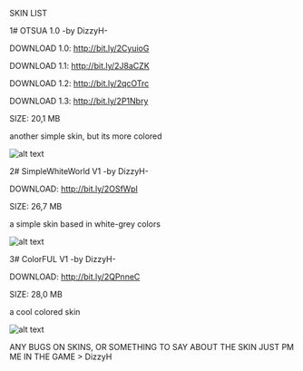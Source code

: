 SKIN LIST

1# OTSUA 1.0 -by DizzyH-

DOWNLOAD 1.0: http://bit.ly/2CyuioG

DOWNLOAD 1.1: http://bit.ly/2J8aCZK

DOWNLOAD 1.2: http://bit.ly/2qcOTrc

DOWNLOAD 1.3: http://bit.ly/2P1Nbry

SIZE: 20,1 MB

another simple skin, but its more colored

![alt text](https://i.imgur.com/4nO0b4F.png)


2# SimpleWhiteWorld V1 -by DizzyH-

DOWNLOAD: http://bit.ly/2OSfWpI

SIZE: 26,7 MB

a simple skin based in white-grey colors

![alt text](https://i.imgur.com/HqnW0i8.png)



3# ColorFUL V1 -by DizzyH-

DOWNLOAD: http://bit.ly/2QPnneC

SIZE: 28,0 MB

a cool colored skin

![alt text](https://i.imgur.com/mFAUNWb.png)

ANY BUGS ON SKINS, OR SOMETHING TO SAY ABOUT THE SKIN JUST PM ME IN THE GAME > DizzyH
